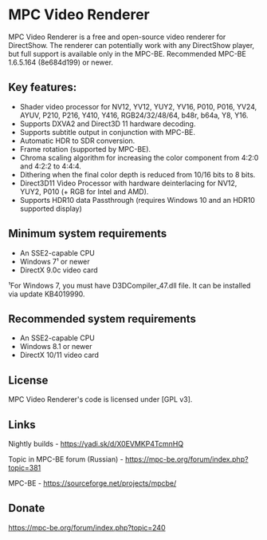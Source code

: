 ﻿# MPC Video Renderer

MPC Video Renderer is a free and open-source video renderer for DirectShow. The renderer can potentially work with any DirectShow player, but full support is available only in the MPC-BE. Recommended MPC-BE 1.6.5.164 (8e684d199) or newer.

## Key features:
- Shader video processor for NV12, YV12, YUY2, YV16, P010, P016, YV24, AYUV, P210, P216, Y410, Y416, RGB24/32/48/64, b48r, b64a, Y8, Y16.
- Supports DXVA2 and Direct3D 11 hardware decoding.
- Supports subtitle output in conjunction with MPC-BE.
- Automatic HDR to SDR conversion.
- Frame rotation (supported by MPC-BE).
- Chroma scaling algorithm for increasing the color component from 4:2:0 and 4:2:2 to 4:4:4.
- Dithering when the final color depth is reduced from 10/16 bits to 8 bits.
- Direct3D11 Video Processor with hardware deinterlacing for NV12, YUY2, P010 (+ RGB for Intel and AMD).
- Supports HDR10 data Passthrough (requires Windows 10 and an HDR10 supported display)

## Minimum system requirements

* An SSE2-capable CPU
* Windows 7¹ or newer
* DirectX 9.0c video card

¹For Windows 7, you must have D3DCompiler_47.dll file. It can be installed via update KB4019990.

## Recommended system requirements

* An SSE2-capable CPU
* Windows 8.1 or newer
* DirectX 10/11 video card

## License

MPC Video Renderer's code is licensed under [GPL v3].

## Links

Nightly builds - <https://yadi.sk/d/X0EVMKP4TcmnHQ>

Topic in MPC-BE forum (Russian) - <https://mpc-be.org/forum/index.php?topic=381>

MPC-BE - <https://sourceforge.net/projects/mpcbe/>

## Donate

<https://mpc-be.org/forum/index.php?topic=240>
